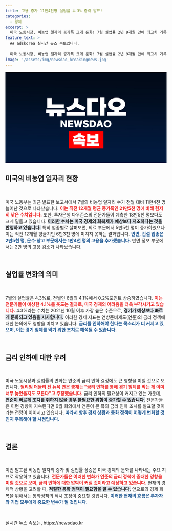 ```yaml
---
title: 고용 증가 11만4천명 실업률 4.3% 충격 발표!
categories:
  - 경제
excerpt: >
  미국 노동시장, 비농업 일자리 증가폭 크게 둔화! 7월 실업률 2년 9개월 만에 최고치 기록. 전문가들, 금리 인하 필요성 강조. 경기 둔화 우려 커져! 클릭을 통해 자세한 내용을 확인하세요!
feature_text: >
  ## adskorea 실시간 뉴스 속보입니다.

  미국 노동시장, 비농업 일자리 증가폭 크게 둔화! 7월 실업률 2년 9개월 만에 최고치 기록. 전문가들, 금리 인하 필요성 강조. 경기 둔화 우려 커져! 클릭을 통해 자세한 내용을 확인하세요!
image: '/assets/img/newsdao_breakingnews.jpg'
---
```


<p><img src="/assets/img/newsdao_breakingnews.jpg" alt="adskorea 속보" /></p>

<h2 data-ke-size="size26">미국의 비농업 일자리 현황</h2>

<p data-ke-size="size16">&nbsp;</p>

<p>미국 노동부는 최근 발표한 보고서에서 7월의 비농업 일자리 수가 전월 대비 11만4천 명 늘어난 것으로 나타났습니다. <b><span style="color: #ee2323;">이는 직전 12개월 평균 증가폭인 21만5천 명에 비해 현저히 낮은 수치입니다.</span></b> 또한, 투자은행 다우존스의 전문가들이 예측한 18만5천 명보다도 크게 밑돌고 있습니다. <b><span style="background-color: #21538527;">이러한 수치는 미국 경제의 회복세가 예상보다 저조하다는 것을 반영하고 있습니다.</span></b> 특히 업종별로 살펴보면, 의료 부문에서 5만5천 명이 증가하였으나 이는 직전 12개월 평균치인 6만3천 명에 미치지 못하는 결과입니다. <b><span style="color: #1a5490;">반면, 건설 업종은 2만5천 명, 운수·창고 부문에서는 1만4천 명의 고용을 추가했습니다.</span></b> 반면 정보 부문에서는 2만 명의 고용 감소가 나타났습니다. </p>

<p data-ke-size="size16">&nbsp;</p>

<h2 data-ke-size="size26">실업률 변화의 의미</h2>

<p data-ke-size="size16">&nbsp;</p>

<p>7월의 실업률은 4.3%로, 전월인 6월의 4.1%에서 0.2%포인트 상승하였습니다. <b><span style="color: #ee2323;">이는 전문가들이 예상한 4.1%를 웃도는 결과로, 미국 경제의 어려움을 더욱 부각시키고 있습니다.</span></b> 4.3%라는 수치는 2021년 10월 이후 가장 높은 수준으로, <b><span style="background-color: #21538527;">경기가 예상보다 빠르게 둔화되고 있음을 시사합니다.</span></b> 이러한 경제 지표는 연방준비제도(연준)의 금리 정책에 대한 논의에도 영향을 미치고 있습니다. <b><span style="color: #1a5490;">금리를 인하해야 한다는 목소리가 더 커지고 있으며, 이는 경기 침체를 막기 위한 조치로 해석될 수 있습니다.</span></b></p>

<p data-ke-size="size16">&nbsp;</p>

<h2 data-ke-size="size26">금리 인하에 대한 우려</h2>

<p data-ke-size="size16">&nbsp;</p>

<p>미국 노동시장과 실업률의 변화는 연준의 금리 인하 결정에도 큰 영향을 미칠 것으로 보입니다. <b><span style="color: #ee2323;">윌리엄 더들리 전 뉴욕 연은 총재는 "금리 인하를 통해 경기 침체를 막는 게 이미 너무 늦었을지도 모른다"고 주장했습니다.</span></b> 금리 인하의 필요성이 커지고 있는 가운데, <b><span style="background-color: #21538527;">연준이 빠르게 조치를 취하지 않을 경우 불필요한 위험이 증가할 수 있습니다.</span></b> 전문가들은 이런 경향이 지속된다면 9월 회의에서 연준이 큰 폭의 금리 인하 조치를 발표할 것이라는 전망이 이어지고 있습니다. <b><span style="color: #1a5490;">따라서 향후 경제 상황과 통화 정책이 어떻게 변화할 것인지 주목해야 할 시점입니다.</span></b></p>

<p data-ke-size="size16">&nbsp;</p>

<h2 data-ke-size="size26">결론</h2>

<p data-ke-size="size16">&nbsp;</p>

<p>이번 발표된 비농업 일자리 증가 및 실업률 상승은 미국 경제의 둔화를 나타내는 주요 지표로 작용하고 있습니다. <b><span style="color: #ee2323;">전문가들은 이러한 변화가 연준의 금리 정책에 중대한 영향을 미칠 것으로 보며, 금리 인하에 대한 압박이 커질 것이라고 예상하고 있습니다.</span></b> 현재의 경제적 상황을 고려할 때, <b><span style="background-color: #21538527;">적절한 통화 정책이 필요함을 알 수 있습니다.</span></b> 앞으로의 경제 회복을 위해서는 통화정책의 적시 조정이 중요할 것입니다. <b><span style="color: #1a5490;">이러한 현재의 흐름은 투자자와 기업 모두에게 중요한 변수가 될 것입니다.</span></b></p>

<p data-ke-size="size16">&nbsp;</p>
실시간 뉴스 속보는, <a href="https://newsdao.kr" rel="dofollow">https://newsdao.kr</a>


